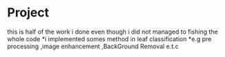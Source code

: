 # Project
 this is half of the work i done even though i did not managed to fishing the whole code
*i implemented somes method in leaf classification
*e.g pre processing ,image enhancement ,BackGround Removal e.t.c

